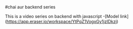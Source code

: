#chai aur backend series

This is a video series on backend with javascript 
-[Model link] (https://app.eraser.io/workspace/YtPqZ1VogxGy1jzIDkzj)